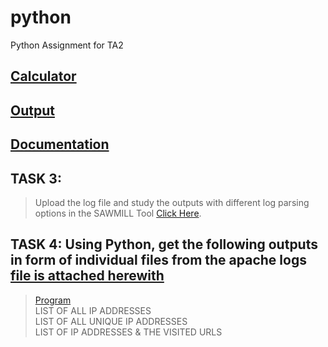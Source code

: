 # python
Python Assignment for TA2 

 
## [Calculator](https://github.com/sagar98cyber/python-cheatsheet/blob/ta2-assignment-gui-calc/gui_calc.py)

## [Output](https://github.com/sagar98cyber/python-cheatsheet/blob/ta2-assignment-gui-calc/calcSnip.png)


## [Documentation](https://github.com/sagar98cyber/python-cheatsheet/blob/ta2-assignment-gui-calc/101CTMTCS2122040%20TA2%20Assignment.pdf)

## TASK 3: 
>  Upload the log file and study the outputs with different log parsing options in the SAWMILL Tool [Click Here](https://github.com/sagar98cyber/python/blob/ramya-sir-pracs/sawmill%20filters.png).

## TASK 4: Using Python, get the following outputs in form of individual files from the apache logs [file is attached herewith](https://github.com/sagar98cyber/python/blob/ramya-sir-pracs/apache_logs.txt)
> [Program](https://github.com/sagar98cyber/python/blob/ramya-sir-pracs/ip_address.py) <br>
> LIST OF ALL IP ADDRESSES <br>
> LIST OF ALL UNIQUE IP ADDRESSES <br>
> LIST OF IP ADDRESSES & THE VISITED URLS

